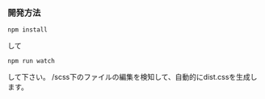 ### 開発方法

```
npm install
```

して

```
npm run watch
```

して下さい。
/scss下のファイルの編集を検知して、自動的にdist.cssを生成します。
